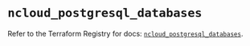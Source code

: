# `ncloud_postgresql_databases`

Refer to the Terraform Registry for docs: [`ncloud_postgresql_databases`](https://registry.terraform.io/providers/navercloudplatform/ncloud/4.0.4/docs/resources/postgresql_databases).
